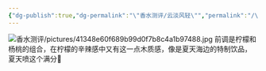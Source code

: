 ```yaml
---
{"dg-publish":true,"dg-permalink":"\"香水测评/云淡风轻\"","permalink":"/\"香水测评/云淡风轻\"/","dgPassFrontmatter":true,"created":"2024-01-30T01:36:54.691+08:00","updated":"2024-02-05T01:38:14.534+08:00"}
---
```



![香水测评/pictures/41348e60f689b99d0f7b8c4a1b97488.jpg](/img/user/%E9%A6%99%E6%B0%B4%E6%B5%8B%E8%AF%84/pictures/41348e60f689b99d0f7b8c4a1b97488.jpg)
前调是柠檬和杨桃的组合，在柠檬的辛辣感中又有这一点木质感，像是夏天海边的特制饮品， 夏天喷这个满分🥰